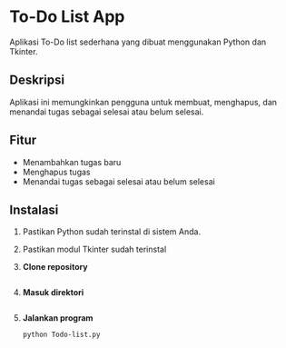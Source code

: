 # To-Do List App

Aplikasi To-Do list sederhana yang dibuat menggunakan Python dan Tkinter.

## Deskripsi
Aplikasi ini memungkinkan pengguna untuk membuat, menghapus, dan menandai tugas sebagai selesai atau belum selesai.

## Fitur
- Menambahkan tugas baru
- Menghapus tugas
- Menandai tugas sebagai selesai atau belum selesai

## Instalasi
1. Pastikan Python sudah terinstal di sistem Anda.
2. Pastikan modul Tkinter sudah terinstal 

1. **Clone repository**
   ```sh

   ```
2. **Masuk direktori**
   ```sh

   ```
3. **Jalankan program**
   ```sh
   python Todo-list.py
   ```
